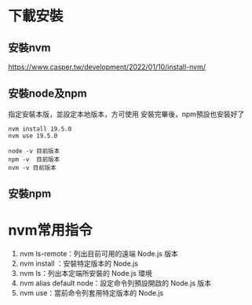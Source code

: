 # 下載安裝

## 安裝nvm
https://www.casper.tw/development/2022/01/10/install-nvm/

## 安裝node及npm
指定安裝本版，並設定本地版本，方可使用
安裝完畢後，npm預設也安裝好了
```
nvm install 19.5.0
nvm use 19.5.0 

node -v 目前版本
npm -v  目前版本
nvm -v 目前版本
```


## 安裝npm


# nvm常用指令

1. nvm ls-remote：列出目前可用的遠端 Node.js 版本
2. nvm install ：安裝特定版本的 Node.js
3. nvm ls：列出本定端所安裝的 Node.js 環境
4. nvm alias default node：設定命令列預設開啟的 Node.js 版本
5. nvm use：當前命令列套用特定版本的 Node.js